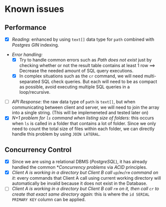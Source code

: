 # Known issues

## Performance

- [x] *Reading:* enhanced by using `text[]` data type for `path` combined with *Postgres GIN* indexing.
- *Error handling:*
  - [x] Try to handle common errors such as *Path does not exist* just by checking whether or not the result table contains at least 1 row ==> Decrease the needed amount of SQL query executions.
  - [x] In complex situations such as the `cr` command, we will need multi-separated SQL check queries. But each will need to be as compact as possible, avoid executing multiple SQL queries in a loop/recursive.
- [ ] *API Response*: the raw data type of `path` is `text[]`, but when communicating between client and server, we will need to join the array into a single string. (This will be implemeneted and tested later on)
- [x] *N+1 problem for `ls` command when listing size of folders:* this occurs when `ls` is called in a folder that contains a lot of folder. Since we only need to count the total size of files within each folder, we can directly handle this problem by using `JOIN LATERAL`.

## Concurrency Control

- [x] Since we are using a relational DBMS (*PostgreSQL*), it has already handled the common **Concurrency problems* via *ACID* principles.
- [x] *Client A is working in a directory but Client B call `up`/`mv`/`rm` command on it*: every commands that Client A call using current working directory will automatically be invalid because it does not exist in the Database.
- [ ] *Client A is working in a directory but Client B call `rm` on it, then call `cr` to create that exact same directory again:* this is where the `id SERIAL PRIMARY KEY` column can be applied.
